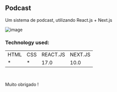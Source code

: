 <h2>Podcast</h2>
  
<p>Um sistema de podcast, utilizando React.js + Next.js</p>

![image](https://user-images.githubusercontent.com/70349830/116023067-d30e6680-a621-11eb-8fff-82a620a731fa.png)

<h3>Technology used:</h3>
<table>
  <tr>
    <td>HTML</td>
    <td>CSS</td>
    <td>REACT.JS</td>
     <td>NEXT.JS</td>
  </tr>
   <tr>
    <td>*</td>
    <td>*</td>
    <td>17.0</td>
     <td>10.0</td>
  </tr>
  
</table>

<br/>



Muito obrigado !
